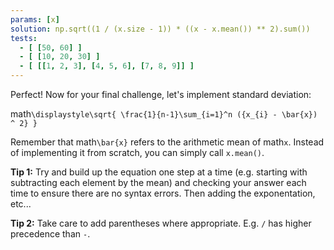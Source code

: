 ```yaml
---
params: [x]
solution: np.sqrt((1 / (x.size - 1)) * ((x - x.mean()) ** 2).sum())
tests:
  - [ [50, 60] ]
  - [ [10, 20, 30] ]
  - [ [[1, 2, 3], [4, 5, 6], [7, 8, 9]] ]
---
```


Perfect! Now for your final challenge, let's implement standard deviation:

math`\displaystyle\sqrt{ \frac{1}{n-1}\sum_{i=1}^n ({x_{i} - \bar{x}) ^ 2} }`

Remember that math`\bar{x}` refers to the arithmetic mean of math`x`. Instead of implementing it from scratch, you can simply call `x.mean()`.

**Tip 1:** Try and build up the equation one step at a time (e.g. starting with subtracting each element by the mean) and checking your answer each time to ensure there are no syntax errors. Then adding the exponentation, etc...

**Tip 2:** Take care to add parentheses where appropriate. E.g. `/` has higher precedence than `-`.
